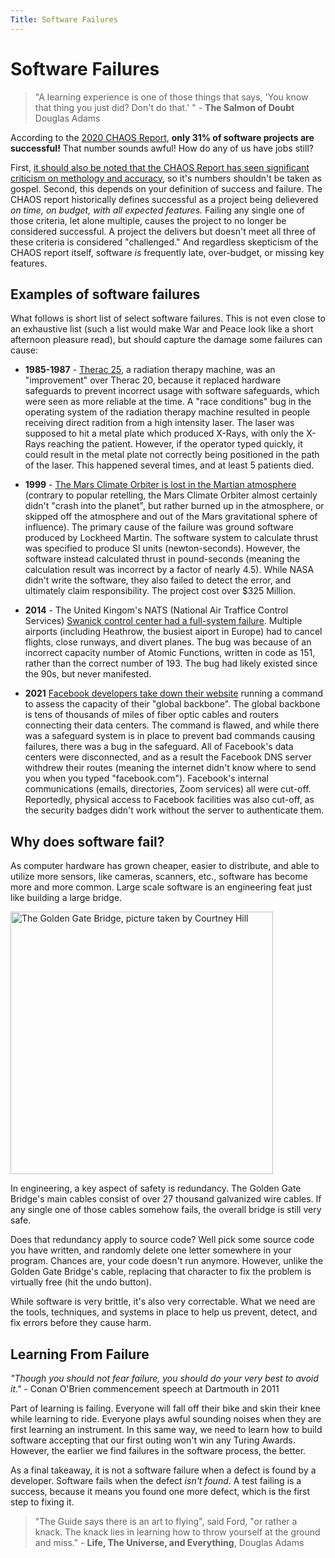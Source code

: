 ```yaml
---
Title: Software Failures
---
```


# Software Failures

> "A learning experience is one of those things that says, 'You know that thing you just did? Don't do that.' " - __The Salmon of Doubt__ Douglas Adams

According to the [2020 CHAOS Report](https://hennyportman.files.wordpress.com/2021/01/project-success-qrc-standish-group-chaos-report-2020.pdf), **only 31% of software projects are successful!** That number sounds awful! How do any of us have jobs still?

First, [it should also be noted that the CHAOS Report has seen significant criticism on methology and accuracy](https://www.cs.vu.nl/~x/the_rise_and_fall_of_the_chaos_report_figures.pdf), so it's numbers shouldn't be taken as gospel. Second, this depends on your definition of success and failure. The CHAOS report historically defines successful as a project being delievered *on time, on budget, with all expected features.* Failing any single one of those criteria, let alone multiple, causes the project to no longer be considered successful. A project the delivers but doesn't meet all three of these criteria is considered "challenged." And regardless skepticism of the CHAOS report itself, software *is* frequently late, over-budget, or missing key features.

## Examples of software failures

What follows is short list of select software failures. This is not even close to an exhaustive list (such a list would make War and Peace look like a short afternoon pleasure read), but should capture the damage some failures can cause:

* **1985-1987** - [Therac 25](http://sunnyday.mit.edu/papers/therac.pdf), a radiation therapy machine, was an "improvement" over Therac 20, because it replaced hardware safeguards to prevent incorrect usage with software safeguards, which were seen as more reliable at the time. A "race conditions" bug in the operating system of the radiation therapy machine resulted in people receiving direct radition from a high intensity laser. The laser was supposed to hit a metal plate which produced X-Rays, with only the X-Rays reaching the patient. However, if the operator typed quickly, it could result in the metal plate not correctly being positioned in the path of the laser. This happened several times, and at least 5 patients died.

* **1999** - [The Mars Climate Orbiter is lost in the Martian atmosphere](https://llis.nasa.gov/llis_lib/pdf/1009464main1_0641-mr.pdf) (contrary to popular retelling, the Mars Climate Orbiter almost certainly didn't "crash into the planet", but rather burned up in the atmosphere, or skipped off the atmosphere and out of the Mars gravitational sphere of influence). The primary cause of the failure was ground software produced by Lockheed Martin. The software system to calculate thrust was specified to produce SI units (newton-seconds). However, the software instead calculated thrust in pound-seconds (meaning the calculation result was incorrect by a factor of nearly 4.5). While NASA didn't write the software, they also failed to detect the error, and ultimately claim responsibility. The project cost over $325 Million.

* **2014** - The United Kingom's NATS (National Air Traffice Control Services) [Swanick control center had a full-system failure](https://www.nats.aero/wp-content/uploads/2015/02/v3%200%20Interim%20Report%20-%20NATS%20System%20Failure%2012%20December%202014.pdf). Multiple airports (including Heathrow, the busiest aiport in Europe) had to cancel flights, close runways, and divert planes. The bug was because of an incorrect capacity number of Atomic Functions, written in code as 151, rather than the correct number of 193. The bug had likely existed since the 90s, but never manifested.

* **2021** [Facebook developers take down their website](https://engineering.fb.com/2021/10/04/networking-traffic/outage/) running a command to assess the capacity of their "global backbone". The global backbone is tens of thousands of miles of fiber optic cables and routers connecting their data centers. The command is flawed, and while there was a safeguard system is in place to prevent bad commands causing failures, there was a bug in the safeguard. All of Facebook's data centers were disconnected, and as a result the Facebook DNS server withdrew their routes (meaning the internet didn't know where to send you when you typed "facebook.com"). Facebook's internal communications (emails, directories, Zoom services) all were cut-off. Reportedly, physical access to Facebook facilities was also cut-off, as the security badges didn't work without the server to authenticate them.

## Why does software fail?

As computer hardware has grown cheaper, easier to distribute, and able to utilize more sensors, like cameras, scanners, etc., software has become more and more common. Large scale software is an engineering feat just like building a large bridge.  

<img src="https://images.unsplash.com/photo-1610476905149-ac7d552b46be?ixlib=rb-1.2.1&ixid=MnwxMjA3fDB8MHxwaG90by1wYWdlfHx8fGVufDB8fHx8&auto=format&fit=crop&w=687&q=80" width="420" alt="The Golden Gate Bridge, picture taken by Courtney Hill">

In engineering, a key aspect of safety is redundancy. The Golden Gate Bridge's main cables consist of over 27 thousand galvanized wire cables. If any single one of those cables somehow fails, the overall bridge is still very safe. 

Does that redundancy apply to source code? Well pick some source code you have written, and randomly delete one letter somewhere in your program. Chances are, your code doesn't run anymore. However, unlike the Golden Gate Bridge's cable, replacing that character to fix the problem is virtually free (hit the undo button). 

While software is very brittle, it's also very correctable. What we need are the tools, techniques, and systems in place to help us prevent, detect, and fix errors before they cause harm.

## Learning From Failure 

*"Though you should not fear failure, you should do your very best to avoid it."* - Conan O'Brien commencement speech at Dartmouth in 2011

Part of learning is failing. Everyone will fall off their bike and skin their knee while learning to ride. Everyone plays awful sounding noises when they are first learning an instrument. In this same way, we need to learn how to build software accepting that our first outing won't win any Turing Awards. However, the earlier we find failures in the software process, the better.

As a final takeaway, it is not a software failure when a defect is found by a developer. Software fails when the defect *isn't found*. A test failing is a success, because it means you found one more defect, which is the first step to fixing it.

> "The Guide says there is an art to flying", said Ford, "or rather a knack. The knack lies in learning how to throw yourself at the ground and miss." - __Life, The Universe, and Everything__, Douglas Adams